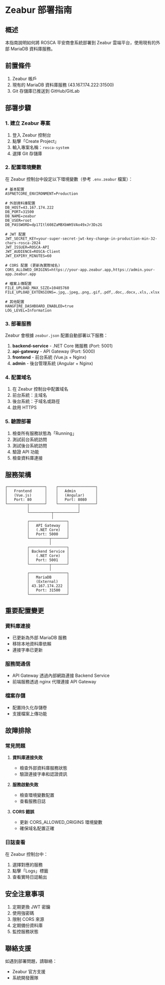 # Zeabur 部署指南

## 概述

本指南說明如何將 ROSCA 平安商會系統部署到 Zeabur 雲端平台，使用現有的外部 MariaDB 資料庫服務。

## 前置條件

1. Zeabur 帳戶
2. 現有的 MariaDB 資料庫服務 (43.167.174.222:31500)
3. Git 存儲庫已推送到 GitHub/GitLab

## 部署步驟

### 1. 建立 Zeabur 專案

1. 登入 Zeabur 控制台
2. 點擊「Create Project」
3. 輸入專案名稱：`rosca-system`
4. 選擇 Git 存儲庫

### 2. 配置環境變數

在 Zeabur 控制台中設定以下環境變數（參考 `.env.zeabur` 檔案）：

```env
# 基本配置
ASPNETCORE_ENVIRONMENT=Production

# 外部資料庫配置
DB_HOST=43.167.174.222
DB_PORT=31500
DB_NAME=zeabur
DB_USER=root
DB_PASSWORD=dp17Itl608ZaMBXbWH5VAo49xJr3Ds2G

# JWT 配置
JWT_SECRET_KEY=your-super-secret-jwt-key-change-in-production-min-32-chars-rosca-2024
JWT_ISSUER=ROSCA-API
JWT_AUDIENCE=ROSCA-Client
JWT_EXPIRY_MINUTES=60

# CORS 配置 (更新為實際域名)
CORS_ALLOWED_ORIGINS=https://your-app.zeabur.app,https://admin.your-app.zeabur.app

# 檔案上傳配置
FILE_UPLOAD_MAX_SIZE=10485760
FILE_UPLOAD_EXTENSIONS=.jpg,.jpeg,.png,.gif,.pdf,.doc,.docx,.xls,.xlsx

# 其他配置
HANGFIRE_DASHBOARD_ENABLED=true
LOG_LEVEL=Information
```

### 3. 部署服務

Zeabur 會根據 `zeabur.json` 配置自動部署以下服務：

1. **backend-service** - .NET Core 微服務 (Port: 5001)
2. **api-gateway** - API Gateway (Port: 5000)
3. **frontend** - 前台系統 (Vue.js + Nginx)
4. **admin** - 後台管理系統 (Angular + Nginx)

### 4. 配置域名

1. 在 Zeabur 控制台中配置域名
2. 前台系統：主域名
3. 後台系統：子域名或路徑
4. 啟用 HTTPS

### 5. 驗證部署

1. 檢查所有服務狀態為「Running」
2. 測試前台系統訪問
3. 測試後台系統訪問
4. 驗證 API 功能
5. 檢查資料庫連接

## 服務架構

```
┌─────────────────┐    ┌─────────────────┐
│   Frontend      │    │   Admin         │
│   (Vue.js)      │    │   (Angular)     │
│   Port: 80      │    │   Port: 8080    │
└─────────┬───────┘    └─────────┬───────┘
          │                      │
          └──────────┬───────────┘
                     │
          ┌─────────────────┐
          │   API Gateway   │
          │   (.NET Core)   │
          │   Port: 5000    │
          └─────────┬───────┘
                    │
          ┌─────────────────┐
          │ Backend Service │
          │   (.NET Core)   │
          │   Port: 5001    │
          └─────────┬───────┘
                    │
          ┌─────────────────┐
          │   MariaDB       │
          │   (External)    │
          │ 43.167.174.222  │
          │   Port: 31500   │
          └─────────────────┘
```

## 重要配置變更

### 資料庫連接

- 已更新為外部 MariaDB 服務
- 移除本地資料庫依賴
- 連接字串已更新

### 服務間通信

- API Gateway 透過內部網路連接 Backend Service
- 前端服務透過 nginx 代理連接 API Gateway

### 檔案存儲

- 配置持久化存儲卷
- 支援檔案上傳功能

## 故障排除

### 常見問題

1. **資料庫連接失敗**
   - 檢查外部資料庫服務狀態
   - 驗證連接字串和認證資訊

2. **服務啟動失敗**
   - 檢查環境變數配置
   - 查看服務日誌

3. **CORS 錯誤**
   - 更新 CORS_ALLOWED_ORIGINS 環境變數
   - 確保域名配置正確

### 日誌查看

在 Zeabur 控制台中：
1. 選擇對應的服務
2. 點擊「Logs」標籤
3. 查看實時日誌輸出

## 安全注意事項

1. 定期更換 JWT 密鑰
2. 使用強密碼
3. 限制 CORS 來源
4. 定期備份資料庫
5. 監控服務狀態

## 聯絡支援

如遇到部署問題，請聯絡：
- Zeabur 官方支援
- 系統開發團隊